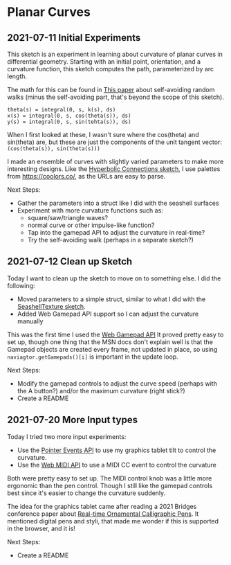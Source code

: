 # Planar Curves

## 2021-07-11 Initial Experiments

This sketch is an experiment in learning about curvature of planar curves
in differential geometry. Starting with an initial point, orientation, and
a curvature function, this sketch computes the path, parameterized by
arc length.

The math for this can be found in [This paper](https://archive.bridgesmathart.org/2014/bridges2014-337.pdf)
about self-avoiding random walks (minus the self-avoiding part, that's beyond
the scope of this sketch).

```
theta(s) = integral(0, s, k(s), ds)
x(s) = integral(0, s, cos(theta(s)), ds)
y(s) = integral(0, s, sin(tehta(s)), ds)
```

When I first looked at these, I wasn't sure where the cos(theta) and sin(theta)
are, but these are just the components of the unit tangent vector:
`(cos(theta(s)), sin(theta(s)))`

I made an ensemble of curves with slightly varied parameters to make more
interesting designs. Like the [Hyperbolic Connections sketch](../HyperbolicConnections/),
I use palettes from https://coolors.co/, as the URLs are easy to parse.

Next Steps:
* Gather the parameters into a struct like I did with the seashell surfaces
* Experiment with more curvature functions such as:
  * square/saw/triangle waves?
  * normal curve or other impulse-like function?
  * Tap into the gamepad API to adjust the curvature in real-time?
  * Try the self-avoiding walk (perhaps in a separate sketch?)

## 2021-07-12 Clean up Sketch

Today I want to clean up the sketch to move on to something else. I did
the following:

* Moved parameters to a simple struct, similar to what I did with the
    [SeashellTexture sketch](../SeashellTexture/).
* Added Web Gamepad API support so I can adjust the curvature manually

This was the first time I used the [Web Gamepad API](https://developer.mozilla.org/en-US/docs/Web/API/Gamepad_API/Using_the_Gamepad_API)
It proved pretty easy to set up, though one thing that the MSN docs don't
explain well is that the Gamepad objects are created every frame, not updated
in place, so using `naviagtor.getGamepads()[i]` is important in the update
loop.

Next Steps:
* Modify the gamepad controls to adjust the curve speed
    (perhaps with the A button?) and/or the maximum curvature (right stick?)
* Create a README

## 2021-07-20 More Input types

Today I tried two more input experiments:

* Use the [Pointer Events API](https://developer.mozilla.org/en-US/docs/Web/API/Pointer_events)
    to use my graphics tablet tilt to control the curvature.
* Use the [Web MIDI API](https://developer.mozilla.org/en-US/docs/Web/API/Web_MIDI_API)
    to use a MIDI CC event to control the curvature

Both were pretty easy to set up. The MIDI control knob was a little more
ergonomic than the pen control. Though I still like the gamepad controls best
since it's easier to change the curvature suddenly.

The idea for the graphics tablet came after reading a 2021 Bridges conference
paper about [Real-time Ornamental Calligraphic Pens](http://archive.bridgesmathart.org/2021/bridges2021-141.pdf).
It mentioned digital pens and styli, that made me wonder if this is supported
in the browser, and it is!

Next Steps:

* Create a README